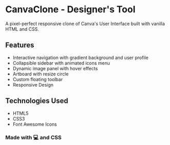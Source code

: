 # CanvaClone - Designer's Tool

A pixel-perfect responsive clone of Canva's User Interface built with vanilla HTML and CSS.

## Features

- Interactive navigation with gradient background and user profile
- Collapsible sidebar with animated icons menu
- Dynamic image panel with hover effects
- Artboard with resize circle
- Custom floating toolbar
- Responsive Design

## Technologies Used

- HTML5
- CSS3
- Font Awesome Icons

### Made with 💻 and CSS
